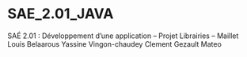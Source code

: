 # SAE_2.01_JAVA
SAÉ 2.01 : Développement d’une application – Projet Librairies – 
Maillet Louis
Belaarous Yassine
Vingon-chaudey Clement
Gezault Mateo